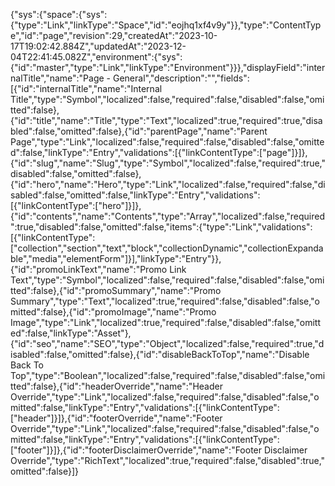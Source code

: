 {"sys":{"space":{"sys":{"type":"Link","linkType":"Space","id":"eojhq1xf4v9y"}},"type":"ContentType","id":"page","revision":29,"createdAt":"2023-10-17T19:02:42.884Z","updatedAt":"2023-12-04T22:41:45.082Z","environment":{"sys":{"id":"master","type":"Link","linkType":"Environment"}}},"displayField":"internalTitle","name":"Page - General","description":"","fields":[{"id":"internalTitle","name":"Internal Title","type":"Symbol","localized":false,"required":false,"disabled":false,"omitted":false},{"id":"title","name":"Title","type":"Text","localized":true,"required":true,"disabled":false,"omitted":false},{"id":"parentPage","name":"Parent Page","type":"Link","localized":false,"required":false,"disabled":false,"omitted":false,"linkType":"Entry","validations":[{"linkContentType":["page"]}]},{"id":"slug","name":"Slug","type":"Symbol","localized":false,"required":true,"disabled":false,"omitted":false},{"id":"hero","name":"Hero","type":"Link","localized":false,"required":false,"disabled":false,"omitted":false,"linkType":"Entry","validations":[{"linkContentType":["hero"]}]},{"id":"contents","name":"Contents","type":"Array","localized":false,"required":true,"disabled":false,"omitted":false,"items":{"type":"Link","validations":[{"linkContentType":["collection","section","text","block","collectionDynamic","collectionExpandable","media","elementForm"]}],"linkType":"Entry"}},{"id":"promoLinkText","name":"Promo Link Text","type":"Symbol","localized":false,"required":false,"disabled":false,"omitted":false},{"id":"promoSummary","name":"Promo Summary","type":"Text","localized":true,"required":false,"disabled":false,"omitted":false},{"id":"promoImage","name":"Promo Image","type":"Link","localized":true,"required":false,"disabled":false,"omitted":false,"linkType":"Asset"},{"id":"seo","name":"SEO","type":"Object","localized":false,"required":true,"disabled":false,"omitted":false},{"id":"disableBackToTop","name":"Disable Back To Top","type":"Boolean","localized":false,"required":false,"disabled":false,"omitted":false},{"id":"headerOverride","name":"Header Override","type":"Link","localized":false,"required":false,"disabled":false,"omitted":false,"linkType":"Entry","validations":[{"linkContentType":["header"]}]},{"id":"footerOverride","name":"Footer Override","type":"Link","localized":false,"required":false,"disabled":false,"omitted":false,"linkType":"Entry","validations":[{"linkContentType":["footer"]}]},{"id":"footerDisclaimerOverride","name":"Footer Disclaimer Override","type":"RichText","localized":true,"required":false,"disabled":true,"omitted":false}]}